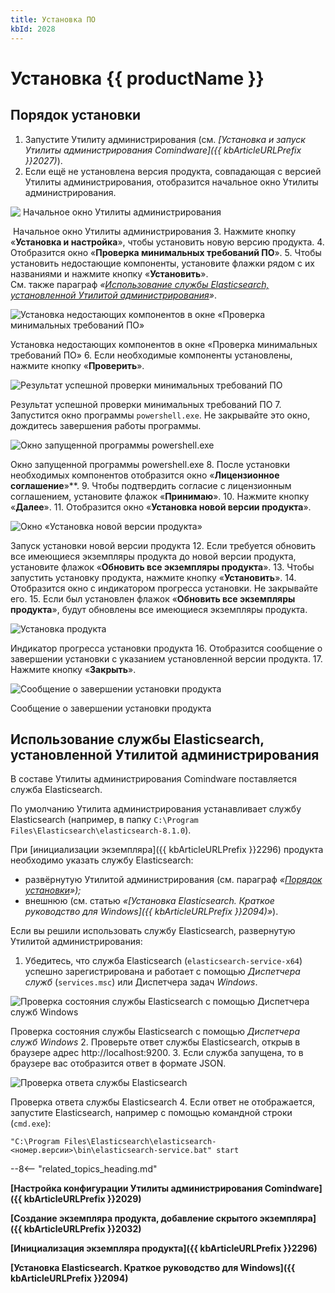 ```yaml
---
title: Установка ПО
kbId: 2028
---
```


# Установка {{ productName }}

## Порядок установки

1. Запустите Утилиту администрирования (см. *[Установка и запуск Утилиты администрирования Comindware]({{ kbArticleURLPrefix }}2027)*).
2. Если ещё не установлена версия продукта, совпадающая с версией Утилиты администрирования, отобразится начальное окно Утилиты администрирования.

![ Начальное окно Утилиты администрирования](https://kb.comindware.ru/assets/img_667c1e552dd1d.png)

 Начальное окно Утилиты администрирования
3. Нажмите кнопку «**Установка и настройка**», чтобы установить новую версию продукта.
4. Отобразится окно «**Проверка минимальных требований ПО**».
5. Чтобы установить недостающие компоненты, установите флажки рядом с их названиями и нажмите кнопку «**Установить**».  
См. также параграф *«[Использование службы Elasticsearch, установленной Утилитой администрирования](#использование-службы-elasticsearch-установленной-утилитой-администрирования)»*.

![Установка недостающих компонентов в окне «Проверка минимальных требований ПО»](https://kb.comindware.ru/assets/img_667c1e6bd9f18.png)

Установка недостающих компонентов в окне «Проверка минимальных требований ПО»
6. Если необходимые компоненты установлены, нажмите кнопку «**Проверить**».

![Результат успешной проверки минимальных требований ПО](https://kb.comindware.ru/assets/img_667c1e87c4ed9.png)

Результат успешной проверки минимальных требований ПО
7. Запустится окно программы `powershell.exe`. Не закрывайте это окно, дождитесь завершения работы программы.

![Окно запущенной программы powershell.exe](https://kb.comindware.ru/assets/img_6679971188d13.png)

Окно запущенной программы powershell.exe
8. После установки необходимых компонентов отобразится окно «**Лицензионное соглашение**»**.
9. Чтобы подтвердить согласие с лицензионным соглашением, установите флажок «**Принимаю**».
10. Нажмите кнопку «**Далее**».
11. Отобразится окно «**Установка новой версии продукта**».

![Окно «Установка новой версии продукта»](https://kb.comindware.ru/assets/img_667c1ec7ce555.png)

Запуск установки новой версии продукта
12. Если требуется обновить все имеющиеся экземпляры продукта до новой версии продукта, установите флажок «**Обновить все экземпляры продукта**».
13. Чтобы запустить установку продукта, нажмите кнопку «**Установить**».
14. Отобразится окно с индикатором прогресса установки. Не закрывайте его.
15. Если был установлен флажок «**Обновить все экземпляры продукта**», будут обновлены все имеющиеся экземпляры продукта.

![Установка продукта](https://kb.comindware.ru/assets/img_6679958d29407.png)

Индикатор прогресса установки продукта
16. Отобразится сообщение о завершении установки с указанием установленной версии продукта.
17. Нажмите кнопку «**Закрыть**».


![Сообщение о завершении установки продукта](https://kb.comindware.ru/assets/img_667c1f395bdb0.png)

Сообщение о завершении установки продукта

## Использование службы Elasticsearch, установленной Утилитой администрирования

В составе Утилиты администрирования Comindware поставляется служба Elasticsearch.

По умолчанию Утилита администрирования устанавливает службу Elasticsearch (например, в папку `C:\Program Files\Elasticsearch\elasticsearch-8.1.0`).

При [инициализации экземпляра]({{ kbArticleURLPrefix }}2296) продукта необходимо указать службу Elasticsearch:

- развёрнутую Утилитой администрирования (см. параграф *«[Порядок установки](#порядок-установки)»);*
- внешнюю (см. статью *«[Установка Elasticsearch. Краткое руководство для Windows]({{ kbArticleURLPrefix }}2094)»*).

Если вы решили использовать службу Elasticsearch, развернутую Утилитой администрирования:

1. Убедитесь, что служба Elasticsearch (`elasticsearch-service-x64`) успешно зарегистрирована и работает с помощью *Диспетчера служб* (`services.msc`) или Диспетчера задач *Windows*.


![Проверка состояния службы Elasticsearch с помощью Диспетчера служб Windows](https://kb.comindware.ru/assets/img_667ecf85a5961.png)

Проверка состояния службы Elasticsearch с помощью *Диспетчера служб Windows*
2. Проверьте ответ службы Elasticsearch, открыв в браузере адрес http://localhost:9200.
3. Если служба запущена, то в браузере вас отобразится ответ в формате JSON.


![Проверка ответа службы Elasticsearch](https://kb.comindware.ru/assets/img_667edd59853d1.png)

Проверка ответа службы Elasticsearch
4. Если ответ не отображается, запустите Elasticsearch, например с помощью командной строки (`cmd.exe`):   

```
"C:\Program Files\Elasticsearch\elasticsearch-<номер.версии>\bin\elasticsearch-service.bat" start
```

--8<-- "related_topics_heading.md"

**[Настройка конфигурации Утилиты администрирования Comindware]({{ kbArticleURLPrefix }}2029)**

**[Создание экземпляра продукта, добавление скрытого экземпляра]({{ kbArticleURLPrefix }}2032)**

**[Инициализация экземпляра продукта]({{ kbArticleURLPrefix }}2296)**

**[Установка Elasticsearch. Краткое руководство для Windows]({{ kbArticleURLPrefix }}2094)**

